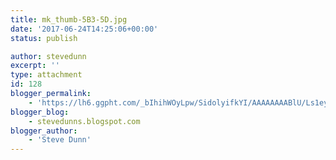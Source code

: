 ```yaml
---
title: mk_thumb-5B3-5D.jpg
date: '2017-06-24T14:25:06+00:00'
status: publish

author: stevedunn
excerpt: ''
type: attachment
id: 128
blogger_permalink:
    - 'https://lh6.ggpht.com/_bIhihWOyLpw/SidolyifkYI/AAAAAAAABlU/Ls1eyf1lBR0/mk_thumb%5B3%5D.jpg'
blogger_blog:
    - stevedunns.blogspot.com
blogger_author:
    - 'Steve Dunn'
---
```

<!DOCTYPE html PUBLIC "-//W3C//DTD HTML 4.0 Transitional//EN" "http://www.w3.org/TR/REC-html40/loose.dtd">
<?xml encoding="UTF-8">
